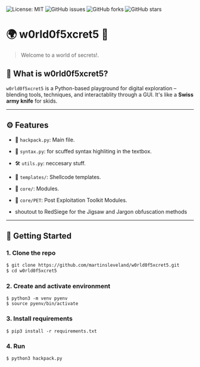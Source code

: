 ![License: MIT](https://img.shields.io/badge/License-MIT-yellow.svg)
![GitHub issues](https://img.shields.io/github/issues/martinsleveland/w0rld0f5xcret5)
![GitHub forks](https://img.shields.io/github/forks/martinsleveland/w0rld0f5xcret5)
![GitHub stars](https://img.shields.io/github/stars/martinsleveland/w0rld0f5xcret5)


# 🌍 w0rld0f5xcret5 🔐

> Welcome to a world of secrets!.  

## 🧠 What is w0rld0f5xcret5?

`w0rld0f5xcret5` is a Python-based playground for digital exploration – blending tools, techniques, and interactablity through a GUI. It's like a **Swiss army knife** for skids.

---

## ⚙️ Features

- 🧰 `hackpack.py`: Main file.
- 🧙 `syntax.py`: for scuffed syntax highliting in the textbox.
- 🛠️ `utils.py`: neccesary stuff.
- 📁 `templates/`: Shellcode templates.
- 📁 `core/`: Modules.
- 📁 `core/PET`: Post Exploitation Toolkit Modules.

- shoutout to RedSiege for the Jigsaw and Jargon obfuscation methods


---

## 🚀 Getting Started

### 1. Clone the repo

```bash
$ git clone https://github.com/martinsleveland/w0rld0f5xcret5.git
$ cd w0rld0f5xcret5
```
### 2. Create and activate environment

```
$ python3 -m venv pyenv
$ source pyenv/bin/activate
```
### 3. Install requirements

```
$ pip3 install -r requirements.txt
```
### 4. Run

```
$ python3 hackpack.py
```
